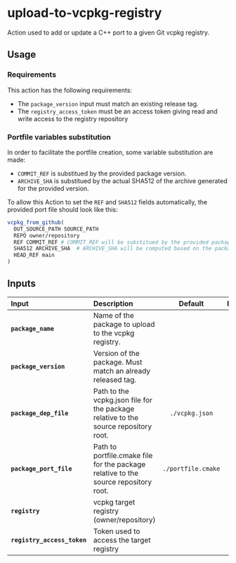 # upload-to-vcpkg-registry
Action used to add or update a C++ port to a given  Git vcpkg registry.

## Usage

### Requirements
This action has the following requirements:
- The `package_version` input must match an existing release tag.
- The `registry_access_token` must  be an access token giving read and write access to the registry repository
### Portfile variables substitution

In order to facilitate the portfile creation, some variable substitution are made:
- `COMMIT_REF` is substitued by the provided package version.
- `ARCHIVE_SHA` is substitued by the actual SHA512 of the archive generated for the provided version. 

To allow this Action to set the `REF` and `SHA512` fields automatically, the provided port file should look 
like this:

```cmake
vcpkg_from_github(
  OUT_SOURCE_PATH SOURCE_PATH
  REPO owner/repository
  REF COMMIT_REF # COMMIT_REF will be substitued by the provided package version
  SHA512 ARCHIVE_SHA  # ARCHIVE_SHA will be computed based on the package version
  HEAD_REF main
)
```

## Inputs

| **Input**                     | **Description**                                                                      |    **Default**    | **Required** |
| :---------------------------- | :----------------------------------------------------------------------------------- | :---------------: | :----------: |
| **`package_name`**            | Name of the package to upload to the vcpkg registry.                                 |                   |  **true**    |
| **`package_version`**         | Version of the package. Must match an already released tag.                          |                   |  **true**    |
| **`package_dep_file`**        | Path to the vcpkg.json file for the package relative to the source repository root.  |   `./vcpkg.json`  |  **false**   |
| **`package_port_file`**       | Path to portfile.cmake file for the package relative to the source repository root.  |`./portfile.cmake` |  **false**   |
| **`registry`**                | vcpkg target registry (owner/repository)                                             |                   |  **true**    |
| **`registry_access_token`**   | Token used to access the target registry                                             |                   |  **true**    |
